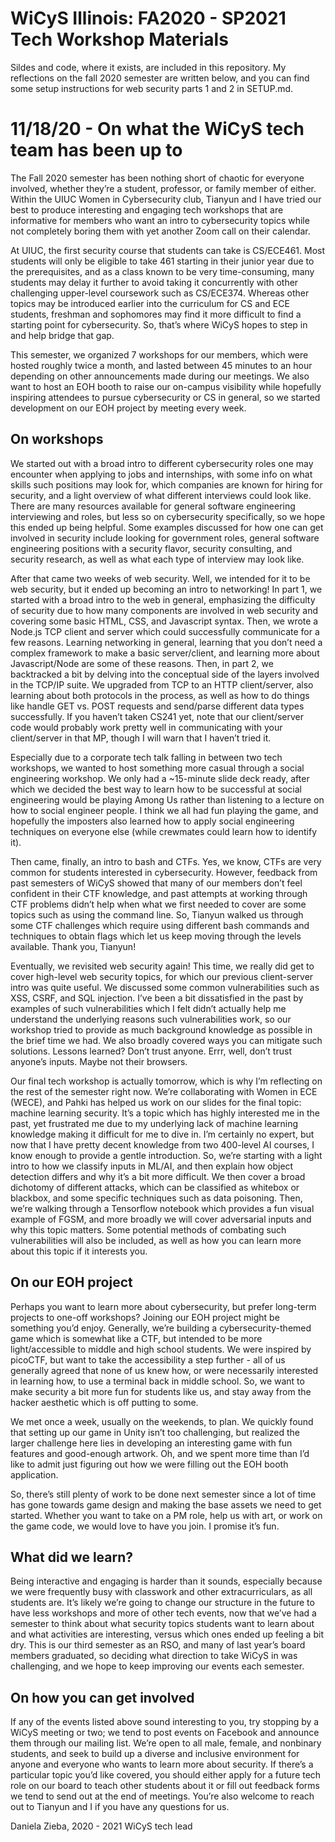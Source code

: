 # WiCyS Illinois: FA2020 - SP2021 Tech Workshop Materials

Sildes and code, where it exists, are included in this repository. My reflections on the fall 2020 semester are written below, and you can find some setup instructions for web security parts 1 and 2 in SETUP.md.

# 11/18/20 - On what the WiCyS tech team has been up to

The Fall 2020 semester has been nothing short of chaotic for everyone involved, whether they’re a student, professor, or family member of either. Within the UIUC Women in Cybersecurity club, Tianyun and I have tried our best to produce interesting and engaging tech workshops that are informative for members who want an intro to cybersecurity topics while not completely boring them with yet another Zoom call on their calendar.

At UIUC, the first security course that students can take is CS/ECE461. Most students will only be eligible to take 461 starting in their junior year due to the prerequisites, and as a class known to be very time-consuming, many students may delay it further to avoid taking it concurrently with other challenging upper-level coursework such as CS/ECE374. Whereas other topics may be introduced earlier into the curriculum for CS and ECE students, freshman and sophomores may find it more difficult to find a starting point for cybersecurity. So, that’s where WiCyS hopes to step in and help bridge that gap.

This semester, we organized 7 workshops for our members, which were hosted roughly twice a month, and lasted between 45 minutes to an hour depending on other announcements made during our meetings. We also want to host an EOH booth to raise our on-campus visibility while hopefully inspiring attendees to pursue cybersecurity or CS in general, so we started development on our EOH project by meeting every week.

## On workshops

We started out with a broad intro to different cybersecurity roles one may encounter when applying to jobs and internships, with some info on what skills such positions may look for, which companies are known for hiring for security, and a light overview of what different interviews could look like. There are many resources available for general software engineering interviewing and roles, but less so on cybersecurity specifically, so we hope this ended up being helpful. Some examples discussed for how one can get involved in security include looking for government roles, general software engineering positions with a security flavor, security consulting, and security research, as well as what each type of interview may look like.

After that came two weeks of web security. Well, we intended for it to be web security, but it ended up becoming an intro to networking! In part 1, we started with a broad intro to the web in general, emphasizing the difficulty of security due to how many components are involved in web security and covering some basic HTML, CSS, and Javascript syntax. Then, we wrote a Node.js TCP client and server which could successfully communicate for a few reasons. Learning networking in general, learning that you don’t need a complex framework to make a basic server/client, and learning more about Javascript/Node are some of these reasons. Then, in part 2, we backtracked a bit by delving into the conceptual side of the layers involved in the TCP/IP suite.  We upgraded from TCP to an HTTP client/server, also learning about both protocols in the process, as well as how to do things like handle GET vs. POST requests and send/parse different data types successfully. If you haven’t taken CS241 yet, note that our client/server code would probably work pretty well in communicating with your client/server in that MP, though I will warn that I haven’t tried it.

Especially due to a corporate tech talk falling in between two tech workshops, we wanted to host something more casual through a social engineering workshop. We only had a ~15-minute slide deck ready, after which we decided the best way to learn how to be successful at social engineering would be playing Among Us rather than listening to a lecture on how to social engineer people. I think we all had fun playing the game, and hopefully the imposters also learned how to apply social engineering techniques on everyone else (while crewmates could learn how to identify it). 

Then came, finally, an intro to bash and CTFs. Yes, we know, CTFs are very common for students interested in cybersecurity. However, feedback from past semesters of WiCyS showed that many of our members don’t feel confident in their CTF knowledge, and past attempts at working through CTF problems didn’t help when what we first needed to cover are some topics such as using the command line. So, Tianyun walked us through some CTF challenges which require using different bash commands and techniques to obtain flags which let us keep moving through the levels available. Thank you, Tianyun!

Eventually, we revisited web security again! This time, we really did get to cover high-level web security topics, for which our previous client-server intro was quite useful. We discussed some common vulnerabilities such as XSS, CSRF, and SQL injection. I’ve been a bit dissatisfied in the past by examples of such vulnerabilities which I felt didn’t actually help me understand the underlying reasons such vulnerabilities work, so our workshop tried to provide as much background knowledge as possible in the brief time we had. We also broadly covered ways you can mitigate such solutions. Lessons learned? Don’t trust anyone. Errr, well, don’t trust anyone’s inputs. Maybe not their browsers.

Our final tech workshop is actually tomorrow, which is why I’m reflecting on the rest of the semester right now. We’re collaborating with Women in ECE (WECE), and Pahki has helped us work on our slides for the final topic: machine learning security. It’s a topic which has highly interested me in the past, yet frustrated me due to my underlying lack of machine learning knowledge making it difficult for me to dive in. I’m certainly no expert, but now that I have pretty decent knowledge from two 400-level AI courses, I know enough to provide a gentle introduction. So, we’re starting with a light intro to how we classify inputs in ML/AI, and then explain how object detection differs and why it’s a bit more difficult. We then cover a broad dichotomy of different attacks, which can be classified as whitebox or blackbox, and some specific techniques such as data poisoning. Then, we’re walking through a Tensorflow notebook which provides a fun visual example of FGSM, and more broadly we will cover adversarial inputs and why this topic matters. Some potential methods of combating such vulnerabilities will also be included, as well as how you can learn more about this topic if it interests you.
 
## On our EOH project

Perhaps you want to learn more about cybersecurity, but prefer long-term projects to one-off workshops? Joining our EOH project might be something you’d enjoy. Generally, we’re building a cybersecurity-themed game which is somewhat like a CTF, but intended to be more light/accessible to middle and high school students. We were inspired by picoCTF, but want to take the accessibility a step further - all of us generally agreed that none of us knew how, or were necessarily interested in learning how, to use a terminal back in middle school. So, we want to make security a bit more fun for students like us, and stay away from the hacker aesthetic which is off putting to some.

We met once a week, usually on the weekends, to plan. We quickly found that setting up our game in Unity isn’t too challenging, but realized the larger challenge here lies in developing an interesting game with fun features and good-enough artwork. Oh, and we spent more time than I’d like to admit just figuring out how we were filling out the EOH booth application. 

So, there’s still plenty of work to be done next semester since a lot of time has gone towards game design and making the base assets we need to get started. Whether you want to take on a PM role, help us with art, or work on the game code, we would love to have you join. I promise it’s fun.

## What did we learn?

Being interactive and engaging is harder than it sounds, especially because we were frequently busy with classwork and other extracurriculars, as all students are. It’s likely we’re going to change our structure in the future to have less workshops and more of other tech events, now that we’ve had a semester to think about what security topics students want to learn about and what activities are interesting, versus which ones ended up feeling a bit dry. This is our third semester as an RSO, and many of last year’s board members graduated, so deciding what direction to take WiCyS in was challenging, and we hope to keep improving our events each semester. 

## On how you can get involved

If any of the events listed above sound interesting to you, try stopping by a WiCyS meeting or two; we tend to post events on Facebook and announce them through our mailing list. We’re open to all male, female, and nonbinary students, and seek to build up a diverse and inclusive environment for anyone and everyone who wants to learn more about security. If there’s a particular topic you’d like covered, you should either apply for a future tech role on our board to teach other students about it or fill out feedback forms we tend to send out at the end of meetings. You’re also welcome to reach out to Tianyun and I if you have any questions for us.

Daniela Zieba, 2020 - 2021 WiCyS tech lead 
